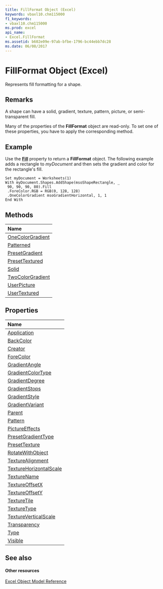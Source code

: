 ```yaml
---
title: FillFormat Object (Excel)
keywords: vbaxl10.chm115000
f1_keywords:
- vbaxl10.chm115000
ms.prod: excel
api_name:
- Excel.FillFormat
ms.assetid: b602e09e-97ab-bfbe-1796-bc44ebb7dc28
ms.date: 06/08/2017
---
```



# FillFormat Object (Excel)

Represents fill formatting for a shape.


## Remarks

 A shape can have a solid, gradient, texture, pattern, picture, or semi-transparent fill.

Many of the properties of the  **FillFormat** object are read-only. To set one of these properties, you have to apply the corresponding method.


## Example

Use the  **[Fill](shape-fill-property-excel.md)** property to return a **FillFormat** object. The following example adds a rectangle to _myDocument_ and then sets the gradient and color for the rectangle's fill.


```
Set myDocument = Worksheets(1) 
With myDocument.Shapes.AddShape(msoShapeRectangle, _ 
 90, 90, 90, 80).Fill 
 .ForeColor.RGB = RGB(0, 128, 128) 
 .OneColorGradient msoGradientHorizontal, 1, 1 
End With
```


## Methods



|**Name**|
|:-----|
|[OneColorGradient](fillformat-onecolorgradient-method-excel.md)|
|[Patterned](fillformat-patterned-method-excel.md)|
|[PresetGradient](fillformat-presetgradient-method-excel.md)|
|[PresetTextured](fillformat-presettextured-method-excel.md)|
|[Solid](fillformat-solid-method-excel.md)|
|[TwoColorGradient](fillformat-twocolorgradient-method-excel.md)|
|[UserPicture](fillformat-userpicture-method-excel.md)|
|[UserTextured](fillformat-usertextured-method-excel.md)|

## Properties



|**Name**|
|:-----|
|[Application](fillformat-application-property-excel.md)|
|[BackColor](fillformat-backcolor-property-excel.md)|
|[Creator](fillformat-creator-property-excel.md)|
|[ForeColor](fillformat-forecolor-property-excel.md)|
|[GradientAngle](fillformat-gradientangle-property-excel.md)|
|[GradientColorType](fillformat-gradientcolortype-property-excel.md)|
|[GradientDegree](fillformat-gradientdegree-property-excel.md)|
|[GradientStops](fillformat-gradientstops-property-excel.md)|
|[GradientStyle](fillformat-gradientstyle-property-excel.md)|
|[GradientVariant](fillformat-gradientvariant-property-excel.md)|
|[Parent](fillformat-parent-property-excel.md)|
|[Pattern](fillformat-pattern-property-excel.md)|
|[PictureEffects](fillformat-pictureeffects-property-excel.md)|
|[PresetGradientType](fillformat-presetgradienttype-property-excel.md)|
|[PresetTexture](fillformat-presettexture-property-excel.md)|
|[RotateWithObject](fillformat-rotatewithobject-property-excel.md)|
|[TextureAlignment](fillformat-texturealignment-property-excel.md)|
|[TextureHorizontalScale](fillformat-texturehorizontalscale-property-excel.md)|
|[TextureName](fillformat-texturename-property-excel.md)|
|[TextureOffsetX](fillformat-textureoffsetx-property-excel.md)|
|[TextureOffsetY](fillformat-textureoffsety-property-excel.md)|
|[TextureTile](fillformat-texturetile-property-excel.md)|
|[TextureType](fillformat-texturetype-property-excel.md)|
|[TextureVerticalScale](fillformat-textureverticalscale-property-excel.md)|
|[Transparency](fillformat-transparency-property-excel.md)|
|[Type](fillformat-type-property-excel.md)|
|[Visible](fillformat-visible-property-excel.md)|

## See also


#### Other resources


[Excel Object Model Reference](http://msdn.microsoft.com/library/11ea8598-8a20-92d5-f98b-0da04263bf2c%28Office.15%29.aspx)
